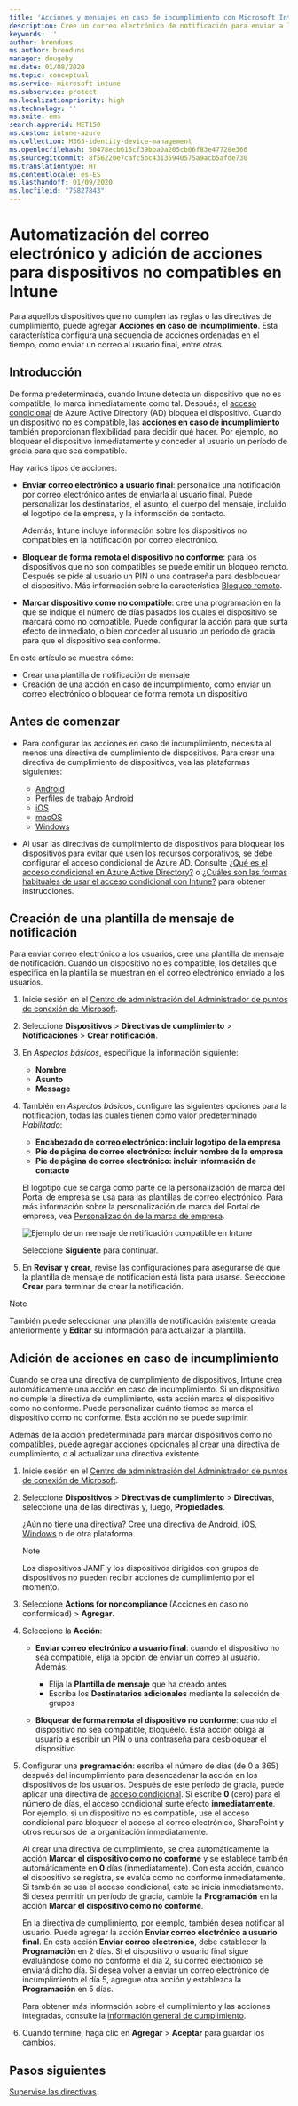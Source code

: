 ```yaml
---
title: 'Acciones y mensajes en caso de incumplimiento con Microsoft Intune: Azure | Microsoft Docs'
description: Cree un correo electrónico de notificación para enviar a los dispositivos no compatibles. Agregue acciones después de que un dispositivo se marque como no compatible (como agregar un período de gracia hasta que lo sea) o bien cree una programación para bloquear el acceso hasta que el dispositivo sea compatible. Haga esto mediante Microsoft Intune en Azure.
keywords: ''
author: brenduns
ms.author: brenduns
manager: dougeby
ms.date: 01/08/2020
ms.topic: conceptual
ms.service: microsoft-intune
ms.subservice: protect
ms.localizationpriority: high
ms.technology: ''
ms.suite: ems
search.appverid: MET150
ms.custom: intune-azure
ms.collection: M365-identity-device-management
ms.openlocfilehash: 50478ecb615cf39bba0a205cb06f83e47728e366
ms.sourcegitcommit: 8f56220e7cafc5bc43135940575a9acb5afde730
ms.translationtype: HT
ms.contentlocale: es-ES
ms.lasthandoff: 01/09/2020
ms.locfileid: "75827843"
---
```

# <a name="automate-email-and-add-actions-for-noncompliant-devices-in-intune"></a>Automatización del correo electrónico y adición de acciones para dispositivos no compatibles en Intune

Para aquellos dispositivos que no cumplen las reglas o las directivas de cumplimiento, puede agregar **Acciones en caso de incumplimiento**. Esta característica configura una secuencia de acciones ordenadas en el tiempo, como enviar un correo al usuario final, entre otras.

## <a name="overview"></a>Introducción

De forma predeterminada, cuando Intune detecta un dispositivo que no es compatible, lo marca inmediatamente como tal. Después, el [acceso condicional](https://docs.microsoft.com/azure/active-directory/active-directory-conditional-access-azure-portal) de Azure Active Directory (AD) bloquea el dispositivo. Cuando un dispositivo no es compatible, las **acciones en caso de incumplimiento** también proporcionan flexibilidad para decidir qué hacer. Por ejemplo, no bloquear el dispositivo inmediatamente y conceder al usuario un período de gracia para que sea compatible.

Hay varios tipos de acciones:

- **Enviar correo electrónico a usuario final**: personalice una notificación por correo electrónico antes de enviarla al usuario final. Puede personalizar los destinatarios, el asunto, el cuerpo del mensaje, incluido el logotipo de la empresa, y la información de contacto.

    Además, Intune incluye información sobre los dispositivos no compatibles en la notificación por correo electrónico.

- **Bloquear de forma remota el dispositivo no conforme**: para los dispositivos que no son compatibles se puede emitir un bloqueo remoto. Después se pide al usuario un PIN o una contraseña para desbloquear el dispositivo. Más información sobre la característica [Bloqueo remoto](../remote-actions/device-remote-lock.md).

- **Marcar dispositivo como no compatible**: cree una programación en la que se indique el número de días pasados los cuales el dispositivo se marcará como no compatible. Puede configurar la acción para que surta efecto de inmediato, o bien conceder al usuario un período de gracia para que el dispositivo sea conforme.

En este artículo se muestra cómo:

- Crear una plantilla de notificación de mensaje
- Creación de una acción en caso de incumplimiento, como enviar un correo electrónico o bloquear de forma remota un dispositivo


## <a name="before-you-begin"></a>Antes de comenzar

- Para configurar las acciones en caso de incumplimiento, necesita al menos una directiva de cumplimiento de dispositivos. Para crear una directiva de cumplimiento de dispositivos, vea las plataformas siguientes:

  - [Android](compliance-policy-create-android.md)
  - [Perfiles de trabajo Android](compliance-policy-create-android-for-work.md)
  - [iOS](compliance-policy-create-ios.md)
  - [macOS](compliance-policy-create-mac-os.md)
  - [Windows](compliance-policy-create-windows.md)

- Al usar las directivas de cumplimiento de dispositivos para bloquear los dispositivos para evitar que usen los recursos corporativos, se debe configurar el acceso condicional de Azure AD. Consulte [¿Qué es el acceso condicional en Azure Active Directory?](https://docs.microsoft.com/azure/active-directory/active-directory-conditional-access-azure-portal) o [¿Cuáles son las formas habituales de usar el acceso condicional con Intune?](conditional-access-intune-common-ways-use.md) para obtener instrucciones.

## <a name="create-a-notification-message-template"></a>Creación de una plantilla de mensaje de notificación

Para enviar correo electrónico a los usuarios, cree una plantilla de mensaje de notificación. Cuando un dispositivo no es compatible, los detalles que especifica en la plantilla se muestran en el correo electrónico enviado a los usuarios.

1. Inicie sesión en el [Centro de administración del Administrador de puntos de conexión de Microsoft](https://go.microsoft.com/fwlink/?linkid=2109431).
2. Seleccione **Dispositivos** > **Directivas de cumplimiento** > **Notificaciones** > **Crear notificación**.
3. En *Aspectos básicos*, especifique la información siguiente:

   - **Nombre**
   - **Asunto**
   - **Message**

4. También en *Aspectos básicos*, configure las siguientes opciones para la notificación, todas las cuales tienen como valor predeterminado *Habilitado*:

   - **Encabezado de correo electrónico: incluir logotipo de la empresa**
   - **Pie de página de correo electrónico: incluir nombre de la empresa**
   - **Pie de página de correo electrónico: incluir información de contacto**

   El logotipo que se carga como parte de la personalización de marca del Portal de empresa se usa para las plantillas de correo electrónico. Para más información sobre la personalización de marca del Portal de empresa, vea [Personalización de la marca de empresa](../apps/company-portal-app.md#company-identity-branding-customization).

   ![Ejemplo de un mensaje de notificación compatible en Intune](./media/actions-for-noncompliance/actionsfornoncompliance-1.PNG)

   Seleccione **Siguiente** para continuar.

5. En **Revisar y crear**, revise las configuraciones para asegurarse de que la plantilla de mensaje de notificación está lista para usarse. Seleccione **Crear** para terminar de crear la notificación.

> [!NOTE]
> También puede seleccionar una plantilla de notificación existente creada anteriormente y **Editar** su información para actualizar la plantilla.

## <a name="add-actions-for-noncompliance"></a>Adición de acciones en caso de incumplimiento

Cuando se crea una directiva de cumplimiento de dispositivos, Intune crea automáticamente una acción en caso de incumplimiento. Si un dispositivo no cumple la directiva de cumplimiento, esta acción marca el dispositivo como no conforme. Puede personalizar cuánto tiempo se marca el dispositivo como no conforme. Esta acción no se puede suprimir.

Además de la acción predeterminada para marcar dispositivos como no compatibles, puede agregar acciones opcionales al crear una directiva de cumplimiento, o al actualizar una directiva existente.

1. Inicie sesión en el [Centro de administración del Administrador de puntos de conexión de Microsoft](https://go.microsoft.com/fwlink/?linkid=2109431).

2. Seleccione **Dispositivos** > **Directivas de cumplimiento** > **Directivas**, seleccione una de las directivas y, luego, **Propiedades**.

   ¿Aún no tiene una directiva? Cree una directiva de [Android](compliance-policy-create-android.md), [iOS](compliance-policy-create-ios.md), [Windows](compliance-policy-create-windows.md) o de otra plataforma.

   > [!NOTE]
   > Los dispositivos JAMF y los dispositivos dirigidos con grupos de dispositivos no pueden recibir acciones de cumplimiento por el momento.

3. Seleccione **Actions for noncompliance** (Acciones en caso no conformidad) > **Agregar**.

4. Seleccione la **Acción**:

   - **Enviar correo electrónico a usuario final**: cuando el dispositivo no sea compatible, elija la opción de enviar un correo al usuario. Además:
     - Elija la **Plantilla de mensaje** que ha creado antes
     - Escriba los **Destinatarios adicionales** mediante la selección de grupos

   - **Bloquear de forma remota el dispositivo no conforme**: cuando el dispositivo no sea compatible, bloquéelo. Esta acción obliga al usuario a escribir un PIN o una contraseña para desbloquear el dispositivo.

5. Configurar una **programación**: escriba el número de días (de 0 a 365) después del incumplimiento para desencadenar la acción en los dispositivos de los usuarios. Después de este período de gracia, puede aplicar una directiva de [acceso condicional](conditional-access-intune-common-ways-use.md). Si escribe **0** (cero) para el número de días, el acceso condicional surte efecto **inmediatamente**. Por ejemplo, si un dispositivo no es compatible, use el acceso condicional para bloquear el acceso al correo electrónico, SharePoint y otros recursos de la organización inmediatamente.

   Al crear una directiva de cumplimiento, se crea automáticamente la acción **Marcar el dispositivo como no conforme** y se establece también automáticamente en **0** días (inmediatamente). Con esta acción, cuando el dispositivo se registra, se evalúa como no conforme inmediatamente. Si también se usa el acceso condicional, este se inicia inmediatamente. Si desea permitir un período de gracia, cambie la **Programación** en la acción **Marcar el dispositivo como no conforme**.

   En la directiva de cumplimiento, por ejemplo, también desea notificar al usuario. Puede agregar la acción **Enviar correo electrónico a usuario final**. En esta acción **Enviar correo electrónico**, debe establecer la **Programación** en 2 días. Si el dispositivo o usuario final sigue evaluándose como no conforme el día 2, su correo electrónico se enviará dicho día. Si desea volver a enviar un correo electrónico de incumplimiento el día 5, agregue otra acción y establezca la **Programación** en 5 días.

   Para obtener más información sobre el cumplimiento y las acciones integradas, consulte la [información general de cumplimiento](device-compliance-get-started.md).

6. Cuando termine, haga clic en **Agregar** > **Aceptar** para guardar los cambios.

## <a name="next-steps"></a>Pasos siguientes

[Supervise las directivas](compliance-policy-monitor.md).
